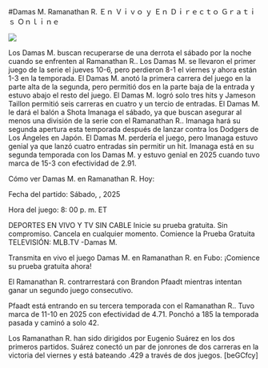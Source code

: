 #Damas M. Ramanathan R. Ｅｎ Ｖｉｖｏ ｙ Ｅｎ Ｄｉｒｅｃｔｏ Ｇｒａｔｉｓ Ｏｎｌｉｎｅ  
  
  
[![](https://i.imgur.com/qSNzIqt.png)](https://movie.rssnews.media/aqqxKUJPU.php)  
  
Los Damas M. buscan recuperarse de una derrota el sábado por la noche cuando se enfrenten al Ramanathan R.. Los Damas M. se llevaron el primer juego de la serie el jueves 10-6, pero perdieron 8-1 el viernes y ahora están 1-3 en la temporada. El Damas M. anotó la primera carrera del juego en la parte alta de la segunda, pero permitió dos en la parte baja de la entrada y estuvo abajo el resto del juego. El Damas M. logró solo tres hits y Jameson Taillon permitió seis carreras en cuatro y un tercio de entradas. El Damas M. le dará el balón a Shota Imanaga el sábado, ya que buscan asegurar al menos una división de la serie con el Ramanathan R.. Imanaga hará su segunda apertura esta temporada después de lanzar contra los Dodgers de Los Ángeles en Japón. El Damas M. perdería el juego, pero Imanaga estuvo genial ya que lanzó cuatro entradas sin permitir un hit. Imanaga está en su segunda temporada con los Damas M. y estuvo genial en 2025 cuando tuvo marca de 15-3 con efectividad de 2.91.

Cómo ver Damas M. en Ramanathan R. Hoy:

Fecha del partido: Sábado, , 2025

Hora del juego: 8: 00 p. m. ET

DEPORTES EN VIVO Y TV SIN CABLE
Inicie su prueba gratuita. Sin compromiso. Cancela en cualquier momento.
Comience la Prueba Gratuita
TELEVISIÓN: MLB.TV -Damas M.

Transmita en vivo el juego Damas M. en Ramanathan R. en Fubo: ¡Comience su prueba gratuita ahora! 

El Ramanathan R. contrarrestará con Brandon Pfaadt mientras intentan ganar un segundo juego consecutivo.

Pfaadt está entrando en su tercera temporada con el Ramanathan R.. Tuvo marca de 11-10 en 2025 con efectividad de 4.71. Ponchó a 185 la temporada pasada y caminó a solo 42.

Los Ramanathan R. han sido dirigidos por Eugenio Suárez en los dos primeros partidos. Suárez conectó un par de jonrones de dos carreras en la victoria del viernes y está bateando .429 a través de dos juegos. [beGCfcy]